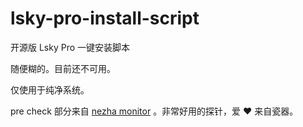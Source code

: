 # lsky-pro-install-script
开源版 Lsky Pro 一键安装脚本

随便糊的。目前还不可用。 

仅使用于纯净系统。

pre check 部分来自 [nezha monitor](https://github.com/naiba/nezha) 。非常好用的探针，爱 ♥ 来自瓷器。